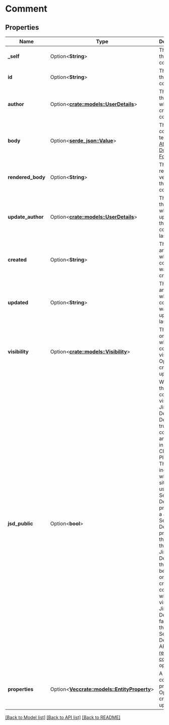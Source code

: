 # Comment

## Properties

Name | Type | Description | Notes
------------ | ------------- | ------------- | -------------
**_self** | Option<**String**> | The URL of the comment. | [optional][readonly]
**id** | Option<**String**> | The ID of the comment. | [optional][readonly]
**author** | Option<[**crate::models::UserDetails**](UserDetails.md)> | The ID of the user who created the comment. | [optional][readonly]
**body** | Option<[**serde_json::Value**](serde_json::Value.md)> | The comment text in [Atlassian Document Format](https://developer.atlassian.com/cloud/jira/platform/apis/document/structure/). | [optional]
**rendered_body** | Option<**String**> | The rendered version of the comment. | [optional][readonly]
**update_author** | Option<[**crate::models::UserDetails**](UserDetails.md)> | The ID of the user who updated the comment last. | [optional][readonly]
**created** | Option<**String**> | The date and time at which the comment was created. | [optional][readonly]
**updated** | Option<**String**> | The date and time at which the comment was updated last. | [optional][readonly]
**visibility** | Option<[**crate::models::Visibility**](Visibility.md)> | The group or role to which this comment is visible. Optional on create and update. | [optional]
**jsd_public** | Option<**bool**> | Whether the comment is visible in Jira Service Desk. Defaults to true when comments are created in the Jira Cloud Platform. This includes when the site doesn't use Jira Service Desk or the project isn't a Jira Service Desk project and, therefore, there is no Jira Service Desk for the issue to be visible on. To create a comment with its visibility in Jira Service Desk set to false, use the Jira Service Desk REST API [Create request comment](https://developer.atlassian.com/cloud/jira/service-desk/rest/#api-rest-servicedeskapi-request-issueIdOrKey-comment-post) operation. | [optional][readonly]
**properties** | Option<[**Vec<crate::models::EntityProperty>**](EntityProperty.md)> | A list of comment properties. Optional on create and update. | [optional]

[[Back to Model list]](../README.md#documentation-for-models) [[Back to API list]](../README.md#documentation-for-api-endpoints) [[Back to README]](../README.md)


